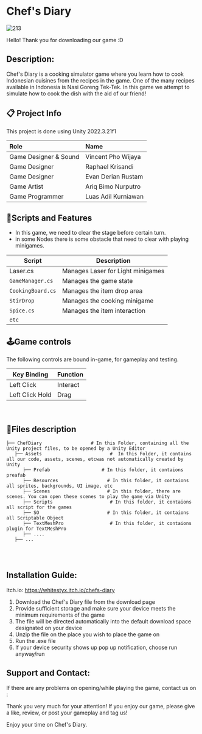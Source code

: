 # Chef's Diary
![213](https://github.com/user-attachments/assets/8295ebba-bf5e-499d-a856-01c4042b573c)

Hello! Thank you for downloading our game :D
## Description:

Chef's Diary is a cooking simulator game where you learn how to cook Indonesian cuisines from the recipes in the game. One of the many recipes available in Indonesia is Nasi Goreng Tek-Tek.
In this game we attempt to simulate how to cook the dish with the aid of our friend!

## 📋 Project Info
This project is done using Unity 2022.3.21f1

| **Role** | **Name** | 
|:-|:-|
| Game Designer & Sound | Vincent Pho Wijaya |
| Game Designer | Raphael Krisandi |
| Game Designer | Evan Derian Rustam |
| Game Artist | Ariq Bimo Nurputro |
| Game Programmer| Luas Adil Kurniawan |

##  📜Scripts and Features

- In this game, we need to clear the stage before certain turn.
- in some Nodes there is some obstacle that need to clear with playing minigames.

|  Script       | Description                                                  |
| ------------------- | ------------------------------------------------------------ |
| Laser.cs | Manages Laser for Light minigames |
| `GameManager.cs`  | Manages the game state |
| `CookingBoard.cs` | Manages the item drop area |
| `StirDrop`  | Manages the cooking minigame |
| `Spice.cs`  | Manages the item interaction |
| `etc`  | |

## 🕹️Game controls
The following controls are bound in-game, for gameplay and testing.

| Key Binding       | Function          |
| ----------------- | ----------------- |
| Left Click        | Interact          |
| Left Click Hold   | Drag              |

<br>


## 📂Files description

```
├── ChefDiary                  # In this Folder, containing all the Unity project files, to be opened by a Unity Editor
   ├── Assets                         #  In this Folder, it contains all our code, assets, scenes, etcwas not automatically created by Unity
      ├── Prefab                   # In this folder, it contaions preafab
      ├── Resources                  # In this folder, it contaions all sprites, backgrounds, UI image, etc
      ├── Scenes                     # In this folder, there are scenes. You can open these scenes to play the game via Unity
      ├── Scripts                     # In this folder, it contaions all script for the games
      ├── SO                         # In this folder, it contaions all Scriptable Object
      ├── TextMeshPro                 # In this folder, it contaions plugin for TextMeshPro
      ├── ....
   ├── ...
      
```
<br>

## Installation Guide:

Itch.io: https://whitestyx.itch.io/chefs-diary
1. Download the Chef's Diary file from the download page
2. Provide sufficient storage and make sure your device meets the minimum requirements of the game
3. The file will be directed automatically into the default download space designated on your device
4. Unzip the file on the place you wish to place the game on
5. Run the .exe file
6. If your device security shows up pop up notification, choose run anyway/run

## Support and Contact:

If there are any problems on opening/while playing the game, contact us on :


Thank you very much for your attention!
If you enjoy our game, please give a like, review, or post your gameplay and tag us!

Enjoy your time on Chef's Diary. 
